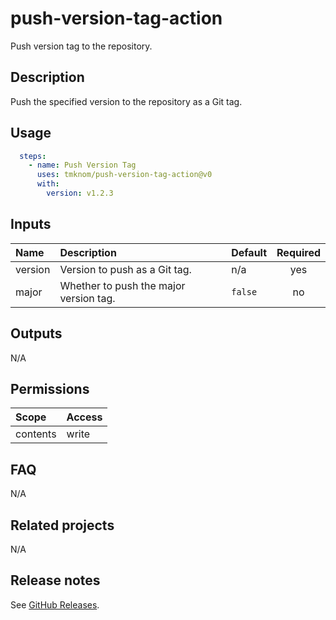 # push-version-tag-action

Push version tag to the repository.

<!-- actdocs start -->

## Description

Push the specified version to the repository as a Git tag.

## Usage

```yaml
  steps:
    - name: Push Version Tag
      uses: tmknom/push-version-tag-action@v0
      with:
        version: v1.2.3
```

## Inputs

| Name | Description | Default | Required |
| :--- | :---------- | :------ | :------: |
| version | Version to push as a Git tag. | n/a | yes |
| major | Whether to push the major version tag. | `false` | no |

## Outputs

N/A

<!-- actdocs end -->

## Permissions

| Scope    | Access |
| :------- | :----- |
| contents | write  |

## FAQ

N/A

## Related projects

N/A

## Release notes

See [GitHub Releases][releases].

[releases]: https://github.com/tmknom/push-version-tag-action/releases
